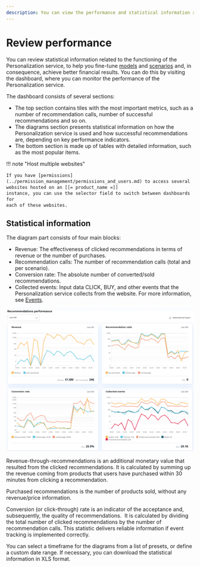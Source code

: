 ```yaml
---
description: You can view the performance and statistical information about the Personalization service in the Personalization dashboard.
---
```


# Review performance

You can review statistical information related to the functioning of the Personalization service, 
to help you fine-tune [models](recommendation_models.md) and [scenarios](scenarios.md) and, 
in consequence, achieve better financial results.
You can do this by visiting the dashboard, where you can monitor the performance 
of the Personalization service.

The dashboard consists of several sections:

- The top section contains tiles with the most important metrics, such as a number of recommendation calls, number of successful recommendations and so on.
- The diagrams section presents statistical information on how the Personalization service is used and how successful recommendations are, depending on key performance indicators.
- The bottom section is made up of tables with detailed information, such as the most popular items.

!!! note "Host multiple websites"

    If you have [permissions](../permission_management/permissions_and_users.md) to access several websites hosted on an [[= product_name =]] 
    instance, you can use the selector field to switch between dashboards for 
    each of these websites.

## Statistical information

The diagram part consists of four main blocks:

- Revenue:
    The effectiveness of clicked recommendations in terms of revenue or the number of purchases.
- Recommendation calls:
    The number of recommendation calls (total and per scenario).
- Conversion rate:
    The absolute number of converted/sold recommendations.
- Collected events:
    Input data CLICK, BUY, and other events that the Personalization service collects 
    from the website. 
    For more information, see [Events](event_types.md).

![Diagrams on the dashboard](img/dashboard_statistics.png "Performance diagrams on the dashboard")

Revenue-through-recommendations is an additional monetary value that resulted from 
the clicked recommendations. 
It is calculated by summing up the revenue coming from products that users have purchased 
within 30 minutes from clicking a recommendation.

Purchased recommendations is the number of products sold, without any 
revenue/price information.

Conversion (or click-through) rate is an indicator of the acceptance and, subsequently, 
the quality of recommendations. 
It is calculated by dividing the total number of clicked recommendations by the number of 
recommendation calls. 
This statistic delivers reliable information if event tracking is implemented correctly.

You can select a timeframe for the diagrams from a list of presets, or define a custom date range.
If necessary, you can download the statistical information in XLS format.
